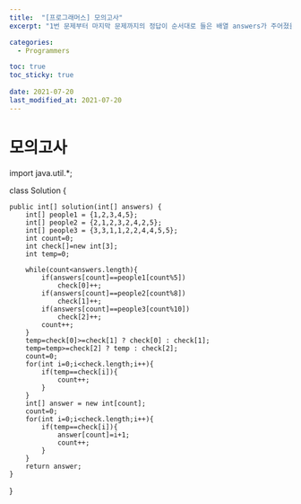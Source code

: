 ```yaml
---
title:  "[프로그래머스] 모의고사"
excerpt: "1번 문제부터 마지막 문제까지의 정답이 순서대로 들은 배열 answers가 주어졌을 때, 가장 많은 문제를 맞힌 사람이 누구인지 배열에 담아 return 하도록 solution 함수를 작성해주세요. "

categories:
  - Programmers

toc: true
toc_sticky: true
 
date: 2021-07-20
last_modified_at: 2021-07-20
---
```



# 모의고사

import java.util.*;

class Solution {

    public int[] solution(int[] answers) {
        int[] people1 = {1,2,3,4,5};
        int[] people2 = {2,1,2,3,2,4,2,5};
        int[] people3 = {3,3,1,1,2,2,4,4,5,5};
        int count=0;
        int check[]=new int[3];
        int temp=0;

        while(count<answers.length){
            if(answers[count]==people1[count%5])
                check[0]++;
            if(answers[count]==people2[count%8])
                check[1]++;
            if(answers[count]==people3[count%10])
                check[2]++;
            count++;
        }
        temp=check[0]>=check[1] ? check[0] : check[1];
        temp=temp>=check[2] ? temp : check[2];
        count=0;
        for(int i=0;i<check.length;i++){
            if(temp==check[i]){
                count++;
            }
        }
        int[] answer = new int[count];
        count=0;
        for(int i=0;i<check.length;i++){
            if(temp==check[i]){
                answer[count]=i+1;
                count++;
            }
        }
        return answer;
    }
}